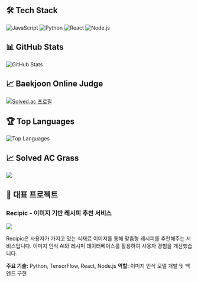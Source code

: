 
## 🛠 Tech Stack
![JavaScript](https://img.shields.io/badge/-JavaScript-F7DF1E?style=flat-square&logo=javascript&logoColor=black)
![Python](https://img.shields.io/badge/-Python-3776AB?style=flat-square&logo=Python&logoColor=white)
![React](https://img.shields.io/badge/-React-61DAFB?style=flat-square&logo=react&logoColor=black)
![Node.js](https://img.shields.io/badge/-Node.js-339933?style=flat-square&logo=node.js&logoColor=white)
<!-- 더 많은 기술 스택 배지는 https://github.com/Ileriayo/markdown-badges 참고 -->

## 📊 GitHub Stats
![GitHub Stats](https://github-readme-stats.vercel.app/api?username=Young4424&show_icons=true&theme=radical)

## 📈 Baekjoon Online Judge
[![Solved.ac 프로필](http://mazassumnida.wtf/api/v2/generate_badge?boj=rladydgnj)](https://solved.ac/rladydgnj)

## 🏆 Top Languages
![Top Languages](https://github-readme-stats.vercel.app/api/top-langs/?username=Young4424&layout=compact&theme=radical)


## 📈 Solved AC Grass
<img src="http://mazandi.herokuapp.com/api?handle={rladydgnj}&theme=warm"/>


## 📌 대표 프로젝트
### Recipic - 이미지 기반 레시피 추천 서비스
<a href="https://github.com/Young4424/Recipic_final_presentation">
  <img align="center" src="https://github-readme-stats.vercel.app/api/pin/?username=Young4424&repo=Recipic_final_presentation&theme=radical" />
</a>

Recipic은 사용자가 가지고 있는 식재료 이미지를 통해 맞춤형 레시피를 추천해주는 서비스입니다. 
이미지 인식 AI와 레시피 데이터베이스를 활용하여 사용자 경험을 개선했습니다.

**주요 기술:** Python, TensorFlow, React, Node.js
**역할:** 이미지 인식 모델 개발 및 백엔드 구현
